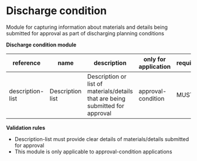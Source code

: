 # Discharge condition

Module for capturing information about materials and details being submitted 
for approval as part of discharging planning conditions


**Discharge condition module**

| reference | name | description | only for application | requirement | notes |
| --- | --- | --- | --- | --- | --- |
| description-list | Description list | Description or list of materials/details that are being submitted for approval | approval-condition | MUST |  |

**Validation rules**

- Description-list must provide clear details of materials/details submitted for approval
- This module is only applicable to approval-condition applications